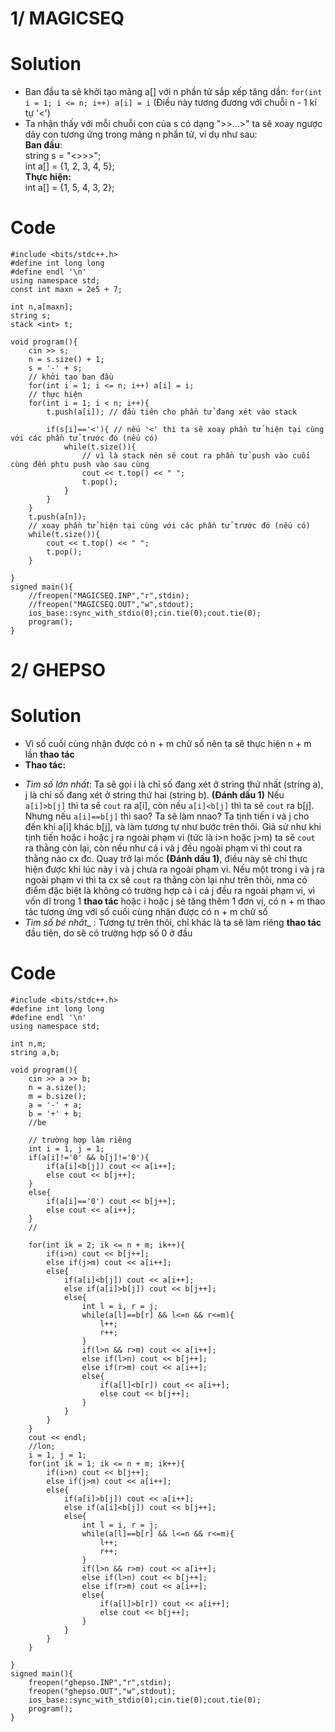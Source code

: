 # 1/ MAGICSEQ
# Solution
- Ban đầu ta sẽ khởi tạo mảng a[] với n phần tử sắp xếp tăng dần: ```for(int i = 1; i <= n; i++) a[i] = i``` (Điều này tương đương với chuỗi n - 1 kí tự '<')
- Ta nhận thấy với mỗi chuỗi con của s có dạng ">>...>" ta sẽ xoay ngược dãy con tương ứng trong mảng n phần tử, ví dụ như sau:<br/>
__Ban đầu__:<br/>
string s = "<>>>";<br/>
int a[] = {1, 2, 3, 4, 5};<br/>
__Thực hiện:__<br/>
int a[] = {1, 5, 4, 3, 2};<br/>
# Code
```
#include <bits/stdc++.h>
#define int long long
#define endl '\n'
using namespace std;
const int maxn = 2e5 + 7;

int n,a[maxn];
string s;
stack <int> t;

void program(){
    cin >> s;
    n = s.size() + 1;
    s = '-' + s;
    // khởi tạo ban đầu
    for(int i = 1; i <= n; i++) a[i] = i;
    // thực hiện
    for(int i = 1; i < n; i++){
        t.push(a[i]); // đầu tiên cho phần tử đang xét vào stack
        
        if(s[i]=='<'){ // nếu '<' thì ta sẽ xoay phần tử hiện tại cùng với các phần tử trước đó (nếu có)
            while(t.size()){
                // vì là stack nên sẽ cout ra phần tử push vào cuối cùng đến phtu push vào sau cùng
                cout << t.top() << " ";
                t.pop();
            }
        }
    }
    t.push(a[n]);
    // xoay phần tử hiện tại cùng với các phần tử trước đó (nếu có)
    while(t.size()){
        cout << t.top() << " ";
        t.pop();
    }
    
}
signed main(){
    //freopen("MAGICSEQ.INP","r",stdin);
    //freopen("MAGICSEQ.OUT","w",stdout);
    ios_base::sync_with_stdio(0);cin.tie(0);cout.tie(0);
    program();
}
```
# 2/ GHEPSO
# Solution
- Vì số cuối cùng nhận được có n + m chữ số nên ta sẽ thực hiện n + m lần **thao tác**
- **Thao tác:**
+ _Tìm số lớn nhất_: Ta sẽ gọi i là chỉ số đang xét ở string thứ nhất (string a), j là chỉ số đang xét ở string thứ hai (string b).  **(Đánh dấu 1)**  Nếu ```a[i]>b[j]``` thì ta sẽ ```cout``` ra a[i], còn nếu ```a[i]<b[j]``` thì ta sẽ ```cout``` ra b[j]. Nhưng nếu ```a[i]==b[j]``` thì sao? Ta sẽ làm nnao? Ta tịnh tiến i và j cho đến khi a[i] khác b[j], và làm tương tự như bước trên thôi. Giả sử như khi tịnh tiến hoặc i hoặc j ra ngoài phạm vi (tức là i>n hoặc j>m) ta sẽ ```cout``` ra thằng còn lại, còn nếu như cả i và j đều ngoài phạm vi thì cout ra thằng nào cx đc. Quay trở lại mốc **(Đánh dấu 1)**, điều này sẽ chỉ thực hiện được khi lúc này i và j chưa ra ngoài phạm vi. Nếu một trong i và j ra ngoài phạm vi thì ta cx sẽ ```cout``` ra thằng còn lại như trên thôi, nma có điểm đặc biệt là không có trường hợp cả i cả j đều ra ngoài phạm vi, vì vốn dĩ trong 1 **thao tác** hoặc i hoặc j sẽ tăng thêm 1 đơn vị, có n + m thao tác tương ứng với số cuối cùng nhận được có n + m chữ số
+ _Tìm số bé nhất__ \: Tương tự trên thôi, chỉ khác là ta sẽ làm riêng **thao tác** đầu tiên, do sẽ có trường hợp số 0 ở đầu
# Code
```
#include <bits/stdc++.h>
#define int long long
#define endl '\n'
using namespace std;

int n,m;
string a,b;

void program(){
    cin >> a >> b;
    n = a.size();
    m = b.size();
    a = '-' + a;
    b = '+' + b;
    //be
    
    // trường hợp làm riêng
    int i = 1, j = 1;
    if(a[i]!='0' && b[j]!='0'){
        if(a[i]<b[j]) cout << a[i++];
        else cout << b[j++];
    }
    else{
        if(a[i]=='0') cout << b[j++];
        else cout << a[i++];
    }
    //
    
    for(int ik = 2; ik <= n + m; ik++){
        if(i>n) cout << b[j++];
        else if(j>m) cout << a[i++];
        else{
            if(a[i]<b[j]) cout << a[i++];
            else if(a[i]>b[j]) cout << b[j++];
            else{
                int l = i, r = j;
                while(a[l]==b[r] && l<=n && r<=m){
                    l++;
                    r++;
                }
                if(l>n && r>m) cout << a[i++];
                else if(l>n) cout << b[j++];
                else if(r>m) cout << a[i++];
                else{
                    if(a[l]<b[r]) cout << a[i++];
                    else cout << b[j++];
                }
            }
        }
    }
    cout << endl;
    //lon;
    i = 1, j = 1;
    for(int ik = 1; ik <= n + m; ik++){
        if(i>n) cout << b[j++];
        else if(j>m) cout << a[i++];
        else{
            if(a[i]>b[j]) cout << a[i++];
            else if(a[i]<b[j]) cout << b[j++];
            else{
                int l = i, r = j;
                while(a[l]==b[r] && l<=n && r<=m){
                    l++;
                    r++;
                }
                if(l>n && r>m) cout << a[i++];
                else if(l>n) cout << b[j++];
                else if(r>m) cout << a[i++];
                else{
                    if(a[l]>b[r]) cout << a[i++];
                    else cout << b[j++];
                }
            }
        }
    }
    
}
signed main(){
	freopen("ghepso.INP","r",stdin);
	freopen("ghepso.OUT","w",stdout);
    ios_base::sync_with_stdio(0);cin.tie(0);cout.tie(0);
    program();
}
```
